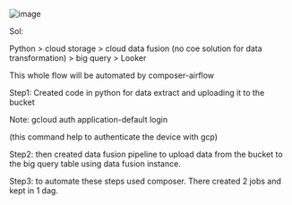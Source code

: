 ![image](https://github.com/user-attachments/assets/b975468a-7e68-4b37-a528-55048f79a5a5)




Sol: 

Python > cloud storage > cloud data fusion (no coe solution for data transformation) > big query >  Looker 

This whole flow will be automated by composer-airflow 



Step1: Created code in python for data  extract and uploading it to the bucket 


Note: gcloud auth application-default login 

(this command help to authenticate the device with gcp) 


Step2: then created data fusion pipeline to upload data from the bucket  to the big query table using data fusion instance.

Step3:  to automate these steps used composer. There created 2 jobs and kept in 1 dag.










